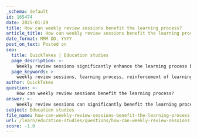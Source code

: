 ```yaml
---
_schema: default
id: 165474
date: 2025-01-29
title: How can weekly review sessions benefit the learning process?
article_title: How can weekly review sessions benefit the learning process?
date_format: MMM DD, YYYY
post_on_text: Posted on
seo:
  title: QuickTakes | Education studies
  page_description: >-
    Weekly review sessions significantly enhance the learning process by reinforcing knowledge, identifying gaps, promoting active recall, clarifying misconceptions, preparing for assessments, increasing engagement, and developing effective study skills.
  page_keywords: >-
    weekly review sessions, learning process, reinforcement of learning, identification of knowledge gaps, active recall practice, clarification of misconceptions, preparation for assessments, enhanced engagement, development of study skills
author: QuickTakes
question: >-
    How can weekly review sessions benefit the learning process?
answer: >-
    Weekly review sessions can significantly benefit the learning process in several ways:\n\n1. **Reinforcement of Learning**: Regular review sessions help reinforce the material learned in class. By revisiting concepts and information, students can solidify their understanding and improve retention. This aligns with the principle of spaced repetition, which suggests that information is more effectively retained when reviewed at intervals.\n\n2. **Identification of Knowledge Gaps**: Weekly reviews provide an opportunity for students to identify areas where they may be struggling or have gaps in their understanding. This allows them to focus their study efforts on specific topics that require more attention, ultimately leading to a more comprehensive grasp of the subject matter.\n\n3. **Active Recall Practice**: Incorporating active recall techniques during review sessions encourages students to retrieve information from memory rather than passively reviewing notes. This practice has been shown to enhance long-term retention and understanding of concepts. For instance, students can quiz themselves or engage in discussions that require them to explain concepts without referring to their notes.\n\n4. **Clarification of Misconceptions**: Reviewing material regularly allows students to clarify any misconceptions they may have developed during initial learning. By discussing incorrect answers from quizzes or tests, students can understand why they made mistakes and learn the correct information, which deepens their understanding.\n\n5. **Preparation for Assessments**: Regular review sessions can serve as effective preparation for upcoming tests and exams. By consistently reviewing material, students can reduce anxiety and increase their confidence when facing assessments. This preparation can include discussing test-taking strategies, which can further enhance their performance.\n\n6. **Enhanced Engagement**: Weekly review sessions can foster a more engaging learning environment. By incorporating interactive activities, such as group discussions or problem-solving exercises, students are more likely to stay motivated and actively participate in their learning process.\n\n7. **Development of Study Skills**: Regularly scheduled review sessions can help students develop effective study habits and time management skills. By establishing a routine for reviewing material, students can learn to prioritize their study time and create a structured approach to their learning.\n\nIn summary, weekly review sessions are a powerful tool in the learning process, promoting retention, understanding, and engagement while preparing students for assessments and helping them develop effective study skills.
subject: Education studies
file_name: how-can-weekly-review-sessions-benefit-the-learning-process.md
url: /learn/education-studies/questions/how-can-weekly-review-sessions-benefit-the-learning-process
score: -1.0
---
```


&nbsp;